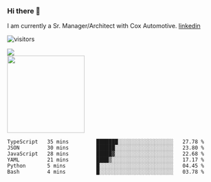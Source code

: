 ### Hi there 👋

I am currently a Sr. Manager/Architect with Cox Automotive. 
[linkedin](https://www.linkedin.com/in/jefflindholm)

<!--
**jefflindholm/jefflindholm** is a ✨ _special_ ✨ repository because its `README.md` (this file) appears on your GitHub profile.

Here are some ideas to get you started:

- 🔭 I’m currently working on ...
- 🌱 I’m currently learning ...
- 👯 I’m looking to collaborate on ...
- 🤔 I’m looking for help with ...
- 💬 Ask me about ...
- 📫 How to reach me: ...
- 😄 Pronouns: ...
- ⚡ Fun fact: ...
-->
![visitors](https://visitor-badge.glitch.me/badge?page_id=page.id)

<img align="center" src="https://github-readme-stats.vercel.app/api/top-langs/?username=jefflindholm&hide=java,html&title_color=ffffff&text_color=c9cacc&icon_color=2bbc8a&bg_color=1d1f21" />
<br/>
<img height="180em" src="https://github-readme-stats.vercel.app/api?username=jefflindholm&show_icons=true&hide_border=true&&count_private=true&include_all_commits=true" />

<!--START_SECTION:waka-->

```text
TypeScript   35 mins         ███████░░░░░░░░░░░░░░░░░░   27.78 %
JSON         30 mins         ██████░░░░░░░░░░░░░░░░░░░   23.80 %
JavaScript   28 mins         █████▓░░░░░░░░░░░░░░░░░░░   22.68 %
YAML         21 mins         ████▒░░░░░░░░░░░░░░░░░░░░   17.17 %
Python       5 mins          █░░░░░░░░░░░░░░░░░░░░░░░░   04.45 %
Bash         4 mins          █░░░░░░░░░░░░░░░░░░░░░░░░   03.78 %
```

<!--END_SECTION:waka-->
